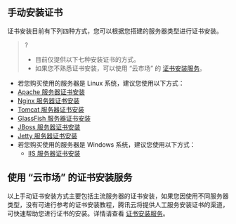 ## 手动安装证书
证书安装目前有下列四种方式，您可以根据您搭建的服务器类型进行证书安装。
>? 
>- 目前仅提供以下七种安装证书的方式。
>- 如果您不熟悉证书安装，可以使用 “云市场” 的 [证书安装服务](https://market.cloud.tencent.com/categories/1100?tagName=%E8%AF%81%E4%B9%A6%E5%AE%89%E8%A3%85)。
>
- 若您购买使用的服务器是 Linux 系统，建议您使用以下方式：
 - [Apache 服务器证书安装](https://cloud.tencent.com/document/product/400/35243)
 - [Nginx 服务器证书安装](https://cloud.tencent.com/document/product/400/35244)
 - [Tomcat 服务器证书安装](https://cloud.tencent.com/document/product/400/35224)
 - [GlassFish 服务器证书安装](https://cloud.tencent.com/document/product/400/44759)
 - [JBoss 服务器证书安装](https://cloud.tencent.com/document/product/400/44760)
 - [Jetty 服务器证书安装](https://cloud.tencent.com/document/product/400/44761)
- 若您购买使用的服务器是 Windows 系统，建议您使用以下方式：
  - [IIS 服务器证书安装](https://cloud.tencent.com/document/product/400/35225)
  

<span id="service"></span>
## 使用 “云市场” 的证书安装服务
以上手动证书安装方式主要包括主流服务器的证书安装，如果您因使用不同服务器类型，没有可进行参考的证书安装教程，腾讯云将提供人工服务安装证书的渠道，可快速帮助您进行证书的安装。详情请查看 [证书安装服务](https://market.cloud.tencent.com/categories/1100?tagName=%E8%AF%81%E4%B9%A6%E5%AE%89%E8%A3%85)。
